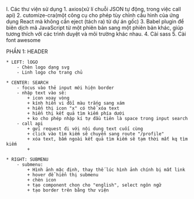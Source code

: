 
I. Các thư viện sử dụng
    1. axios(xử lí chuỗi JSON tự động, trong việc call api)
    2. cutomize-cra(một công cụ cho phép tùy chỉnh cấu hình của ứng dụng React mà không cần eject (tách ra) từ dự án gốc)
    3. Babel plugin để biên dịch mã JavaScript từ một phiên bản sang một phiên bản khác, giúp tương thích với các trình duyệt và môi trường khác nhau.
    4. Cài sass
    5. Cài font awesome

PHẦN 1: HEADER

    * LEFT: lOGO
        - Chèn logo dạng svg
        - Linh logo cho trang chủ

    * CENTER: SEARCH
        - focus vào thẻ input mới hiện border
        - nhập text vào sẽ:
            + icon xoay vòng
            + kính hiển vi đổi màu trắng sang xám
            + hiển thị icon "x" có thể xóa text
            + hiển thị kết quả tìm kiếm phía dưới
            + ko cho phép nhập kí tự đầu tiên là space trong input search
        - call api
            + gửi request đi với nội dung text cuối cùng
            + click vào tìm kiếm sẽ chuyển sang route "/profile"
            + xóa text, bấm ngoài kết quả tìm kiếm sẽ tạm thời mất kq tìm kiếm
            + 
            
    * RIGHT: SUBMENU
        - submenu:
            + Hình ảnh mặc định, thay thế lúc hình ảnh chính bị mất link
            + hover để hiển thị submenu
            + chèn icon
            + tạo component chon cho "english", select ngôn ngữ
            + tạo border trên bằng thư viện
        
